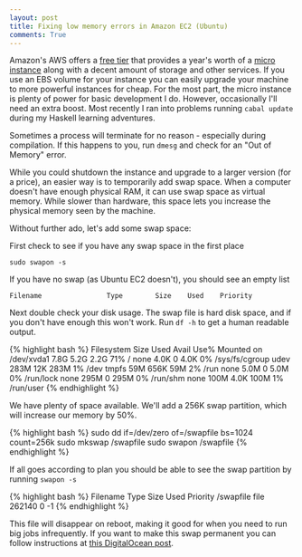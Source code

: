 ```yaml
---
layout: post
title: Fixing low memory errors in Amazon EC2 (Ubuntu)
comments: True
---
```


Amazon's AWS offers a [free tier](http://aws.amazon.com/free/) that provides a year's worth of a [micro instance](http://aws.amazon.com/ec2/instance-types/) along with a decent amount of storage and other services. If you use an EBS volume for your instance you can easily upgrade your machine to more powerful instances for cheap. For the most part, the micro instance is plenty of power for basic development I do. However, occasionally I'll need an extra boost. Most recently I ran into problems running `cabal update` during my Haskell learning adventures.

Sometimes a process will terminate for no reason - especially during compilation. If this happens to you, run `dmesg` and check for an "Out of Memory" error.

While you could shutdown the instance and upgrade to a larger version (for a price), an easier way is to temporarily add swap space. When a computer doesn't have enough physical RAM, it can use swap space as virtual memory. While slower than hardware, this space lets you increase the physical memory seen by the machine.

Without further ado, let's add some swap space:

First check to see if you have any swap space in the first place

`sudo swapon -s`

If you have no swap (as Ubuntu EC2 doesn't), you should see an empty list

`Filename                Type        Size    Used    Priority`

Next double check your disk usage. The swap file is hard disk space, and if you don't have enough this won't work. Run `df -h` to get a human readable output.

{% highlight bash %}
Filesystem      Size  Used Avail Use% Mounted on
/dev/xvda1      7.8G  5.2G  2.2G  71% /
none            4.0K     0  4.0K   0% /sys/fs/cgroup
udev            283M   12K  283M   1% /dev
tmpfs            59M  656K   59M   2% /run
none            5.0M     0  5.0M   0% /run/lock
none            295M     0  295M   0% /run/shm
none            100M  4.0K  100M   1% /run/user
{% endhighlight %}

We have plenty of space available. We'll add a 256K swap partition, which will increase our memory by 50%. 

{% highlight bash %}
sudo dd if=/dev/zero of=/swapfile bs=1024 count=256k
sudo mkswap /swapfile
sudo swapon /swapfile
{% endhighlight %}

If all goes according to plan you should be able to see the swap partition by running `swapon -s`

{% highlight bash %}
Filename                Type        Size    Used    Priority
/swapfile                               file        262140  0   -1
{% endhighlight %}

This file will disappear on reboot, making it good for when you need to run big jobs infrequently. If you want to make this swap permanent you can follow instructions at [this DigitalOcean post](https://www.digitalocean.com/community/tutorials/how-to-add-swap-on-ubuntu-12-04). 
